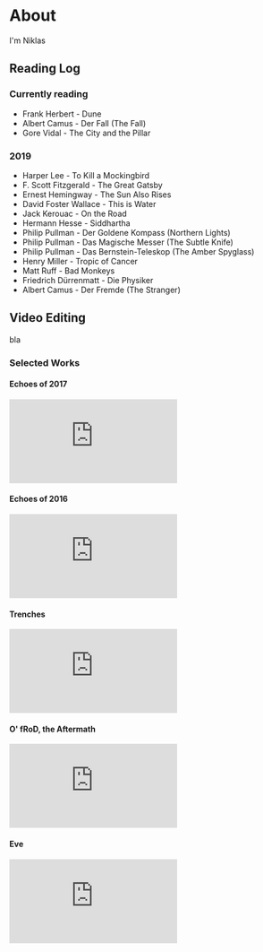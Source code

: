 # About

I'm Niklas

## Reading Log

### Currently reading

- Frank Herbert - Dune
- Albert Camus - Der Fall (The Fall)
- Gore Vidal - The City and the Pillar

### 2019

- Harper Lee - To Kill a Mockingbird
- F. Scott Fitzgerald - The Great Gatsby
- Ernest Hemingway - The Sun Also Rises
- David Foster Wallace - This is Water
- Jack Kerouac - On the Road
- Hermann Hesse - Siddhartha
- Philip Pullman - Der Goldene Kompass (Northern Lights)
- Philip Pullman - Das Magische Messer (The Subtle Knife)
- Philip Pullman - Das Bernstein-Teleskop (The Amber Spyglass)
- Henry Miller - Tropic of Cancer
- Matt Ruff - Bad Monkeys
- Friedrich Dürrenmatt - Die Physiker
- Albert Camus - Der Fremde (The Stranger)

## Video Editing

bla

### Selected Works

#### Echoes of 2017

<div class="video">
  <iframe src="https://www.youtube.com/embed/DtJYa5F2ghI" frameborder="0"
          allowfullscreen>
  </iframe>
</div>

#### Echoes of 2016

<div class="video">
  <iframe src="https://www.youtube.com/embed/MO_XwBLHsFE" frameborder="0"
          allowfullscreen>
  </iframe>
</div>

#### Trenches

<div class="video">
  <iframe src="https://www.youtube.com/embed/GEtdRpNrWb4" frameborder="0"
          allowfullscreen>
  </iframe>
</div>

#### O' fRoD, the Aftermath

<div class="video">
  <iframe src="https://www.youtube.com/embed/34DeJGlylsA" frameborder="0"
          allowfullscreen>
  </iframe>
</div>

#### Eve

<div class="video">
  <iframe src="https://www.youtube.com/embed/yZgt4lSz5NA" frameborder="0"
          allowfullscreen>
  </iframe>
</div>
